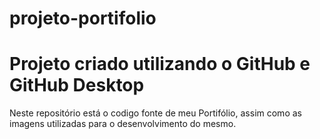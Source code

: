 # projeto-portifolio

# Projeto criado utilizando o GitHub e GitHub Desktop

Neste repositório está o codigo fonte de meu Portifólio, assim como as imagens utilizadas para o desenvolvimento do mesmo.

